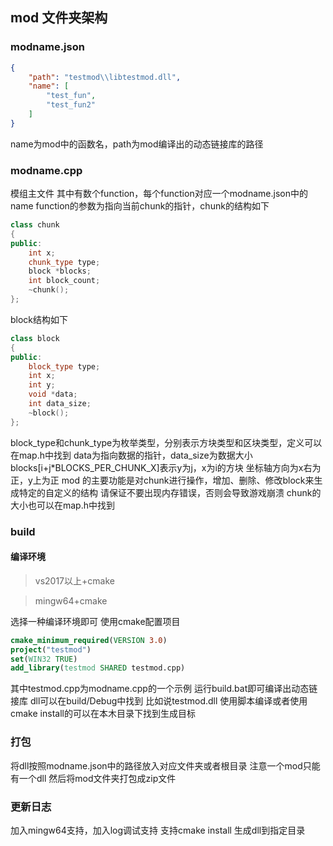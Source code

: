 ## mod 文件夹架构
### modname.json
```json
{
    "path": "testmod\\libtestmod.dll",
    "name": [
        "test_fun",
        "test_fun2"
    ]
}
```
name为mod中的函数名，path为mod编译出的动态链接库的路径
### modname.cpp
模组主文件
其中有数个function，每个function对应一个modname.json中的name
function的参数为指向当前chunk的指针，chunk的结构如下
```cpp
class chunk
{
public:
    int x;
    chunk_type type;
    block *blocks;
    int block_count;
    ~chunk();
};
```
block结构如下
```cpp
class block
{
public:
    block_type type;
    int x;
    int y;
    void *data;
    int data_size;
    ~block();
};
```
block_type和chunk_type为枚举类型，分别表示方块类型和区块类型，定义可以在map.h中找到
data为指向数据的指针，data_size为数据大小
blocks[i+j*BLOCKS_PER_CHUNK_X]表示y为j，x为i的方块
坐标轴方向为x右为正，y上为正
mod 的主要功能是对chunk进行操作，增加、删除、修改block来生成特定的自定义的结构
请保证不要出现内存错误，否则会导致游戏崩溃
chunk的大小也可以在map.h中找到
### build
#### 编译环境
> vs2017以上+cmake

> mingw64+cmake

选择一种编译环境即可
使用cmake配置项目
```cmake
cmake_minimum_required(VERSION 3.0)
project("testmod")
set(WIN32 TRUE)
add_library(testmod SHARED testmod.cpp)
```
其中testmod.cpp为modname.cpp的一个示例
运行build.bat即可编译出动态链接库
dll可以在build/Debug中找到
比如说testmod.dll
使用脚本编译或者使用cmake install的可以在本木目录下找到生成目标
### 打包
将dll按照modname.json中的路径放入对应文件夹或者根目录
注意一个mod只能有一个dll
然后将mod文件夹打包成zip文件


### 更新日志
加入mingw64支持，加入log调试支持
支持cmake install 生成dll到指定目录
